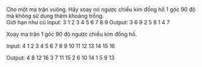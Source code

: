 
Cho một ma trận vuông. Hãy xoay nó ngược chiều kim đồng hồ 1 góc 90 độ mà không sử dụng thêm khoảng trống.\
Giới hạn như cũ
Input:
 3
 1  2  3
 4  5  6
 7  8  9
Output:
 3  6  9
 2  5  8
 1  4  7
 
Xoay ma trận 1 góc 90 độ ngược chiều kim đồng hồ.

Input:
 4
 1  2  3  4
 5  6  7  8
 9 10 11 12
13 14 15 16

Output:
 4  8 12 16
 3  7 11 15
 2  6 10 14
 1  5  9 13
